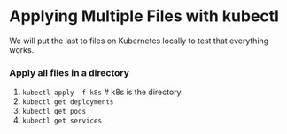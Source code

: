 # Applying Multiple Files with kubectl
We will put the last to files on Kubernetes locally to test that everything works.  
### Apply all files in a directory
1. ```kubectl apply -f k8s``` # k8s is the directory.  
2. ```kubectl get deployments```  
3. ```kubectl get pods```  
4. ```kubectl get services```  
